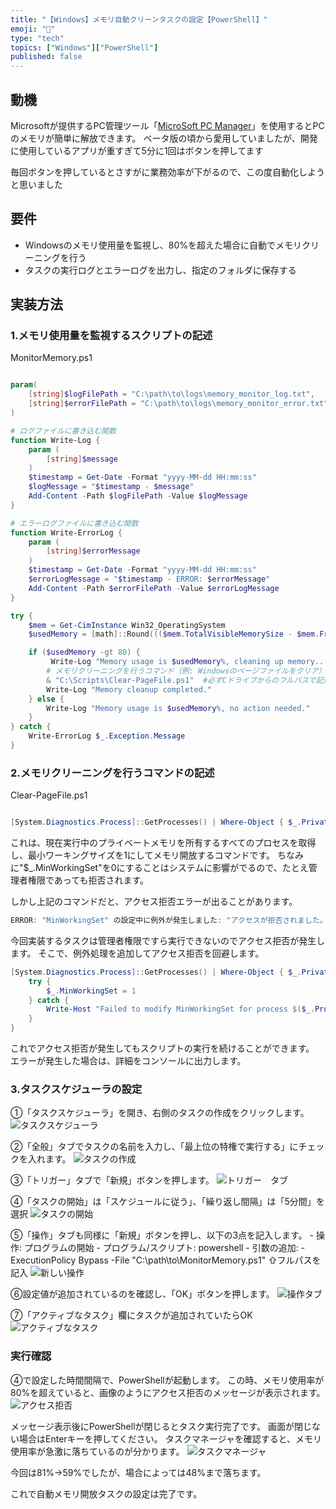 ```yaml
---
title: "【Windows】メモリ自動クリーンタスクの設定【PowerShell】"
emoji: "🧹"
type: "tech"
topics: ["Windows"]["PowerShell"]
published: false
---
```


## 動機

Microsoftが提供するPC管理ツール「[MicroSoft PC Manager](https://pcmanager.microsoft.com/ja-jp)」を使用するとPCのメモリが簡単に解放できます。
ベータ版の頃から愛用していましたが、開発に使用しているアプリが重すぎて5分に1回はボタンを押してます

毎回ボタンを押しているとさすがに業務効率が下がるので、この度自動化しようと思いました

## 要件

- Windowsのメモリ使用量を監視し、80%を超えた場合に自動でメモリクリーニングを行う
- タスクの実行ログとエラーログを出力し、指定のフォルダに保存する

## 実装方法

### 1.メモリ使用量を監視するスクリプトの記述

MonitorMemory.ps1

``` powershell

param(
    [string]$logFilePath = "C:\path\to\logs\memory_monitor_log.txt",
    [string]$errorFilePath = "C:\path\to\logs\memory_monitor_error.txt"
)

# ログファイルに書き込む関数
function Write-Log {
    param (
        [string]$message
    )
    $timestamp = Get-Date -Format "yyyy-MM-dd HH:mm:ss"
    $logMessage = "$timestamp - $message"
    Add-Content -Path $logFilePath -Value $logMessage
}

# エラーログファイルに書き込む関数
function Write-ErrorLog {
    param (
        [string]$errorMessage
    )
    $timestamp = Get-Date -Format "yyyy-MM-dd HH:mm:ss"
    $errorLogMessage = "$timestamp - ERROR: $errorMessage"
    Add-Content -Path $errorFilePath -Value $errorLogMessage
}

try {
    $mem = Get-CimInstance Win32_OperatingSystem
    $usedMemory = [math]::Round((($mem.TotalVisibleMemorySize - $mem.FreePhysicalMemory) / $mem.TotalVisibleMemorySize) * 100, 2)

    if ($usedMemory -gt 80) {
         Write-Log "Memory usage is $usedMemory%, cleaning up memory..."
        # メモリクリーニングを行うコマンド（例: Windowsのページファイルをクリア）
        & "C:\Scripts\Clear-PageFile.ps1"  #必ずCドライブからのフルパスで記述する
        Write-Log "Memory cleanup completed."
    } else {
        Write-Log "Memory usage is $usedMemory%, no action needed."
    }
} catch {
    Write-ErrorLog $_.Exception.Message
}

```

### 2.メモリクリーニングを行うコマンドの記述

Clear-PageFile.ps1

``` powershell

[System.Diagnostics.Process]::GetProcesses() | Where-Object { $_.PrivateMemorySize64 -gt 0 } | ForEach-Object { $_.MinWorkingSet = 1 }
```

これは、現在実行中のプライベートメモリを所有するすべてのプロセスを取得し、最小ワーキングサイズを1にしてメモリ開放するコマンドです。
ちなみに"$_.MinWorkingSet"を0にすることはシステムに影響がでるので、たとえ管理者権限であっても拒否されます。

しかし上記のコマンドだと、アクセス拒否エラーが出ることがあります。

``` powershell
ERROR: "MinWorkingSet" の設定中に例外が発生しました: "アクセスが拒否されました。"
```

今回実装するタスクは管理者権限ですら実行できないのでアクセス拒否が発生します。
そこで、例外処理を追加してアクセス拒否を回避します。

``` powershell
[System.Diagnostics.Process]::GetProcesses() | Where-Object { $_.PrivateMemorySize64 -gt 0 } | ForEach-Object {
    try {
        $_.MinWorkingSet = 1
    } catch {
        Write-Host "Failed to modify MinWorkingSet for process $($_.ProcessName): $_"
    }
}
```

これでアクセス拒否が発生してもスクリプトの実行を続けることができます。
エラーが発生した場合は、詳細をコンソールに出力します。

### 3.タスクスケジューラの設定

①「タスクスケジューラ」を開き、右側のタスクの作成をクリックします。
![タスクスケジューラ](https://storage.googleapis.com/zenn-user-upload/0243e63f3cc0-20240902.png)

②「全般」タブでタスクの名前を入力し、「最上位の特権で実行する」にチェックを入れます。
![タスクの作成](https://storage.googleapis.com/zenn-user-upload/99a759989dd4-20240902.png)

③「トリガー」タブで「新規」ボタンを押します。
![トリガー　タブ](https://storage.googleapis.com/zenn-user-upload/042dda38e768-20240902.png)

④「タスクの開始」は「スケジュールに従う」、「繰り返し間隔」は「5分間」を選択
![タスクの開始](https://storage.googleapis.com/zenn-user-upload/76910c160fe4-20240902.png)

⑤「操作」タブも同様に「新規」ボタンを押し、以下の3点を記入します。
    - 操作: プログラムの開始
    - プログラム/スクリプト: powershell
    - 引数の追加: -ExecutionPolicy Bypass -File "C:\path\to\MonitorMemory.ps1"
        ⇧フルパスを記入
![新しい操作](https://storage.googleapis.com/zenn-user-upload/4593efdecf74-20240902.png)

⑥設定値が追加されているのを確認し、「OK」ボタンを押します。
![操作タブ](https://storage.googleapis.com/zenn-user-upload/8522c2118585-20240902.png)

⑦「アクティブなタスク」欄にタスクが追加されていたらOK
![アクティブなタスク](https://storage.googleapis.com/zenn-user-upload/42e8eb328df1-20240902.png)

### 実行確認

④で設定した時間間隔で、PowerShellが起動します。
この時、メモリ使用率が80%を超えていると、画像のようにアクセス拒否のメッセージが表示されます。
![アクセス拒否](https://storage.googleapis.com/zenn-user-upload/131926587462-20240902.png)

メッセージ表示後にPowerShellが閉じるとタスク実行完了です。
画面が閉じない場合はEnterキーを押してください。
タスクマネージャを確認すると、メモリ使用率が急激に落ちているのが分かります。
![タスクマネージャ](https://storage.googleapis.com/zenn-user-upload/ce74c93b6f8b-20240902.png)

今回は81%→59%でしたが、場合によっては48%まで落ちます。

これで自動メモリ開放タスクの設定は完了です。

